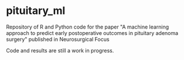 # pituitary_ml

Repository of R and Python code for the paper "A machine learning approach to predict early postoperative outcomes in pituitary adenoma surgery" published in Neurosurgical Focus

Code and results are still a work in progress. 

